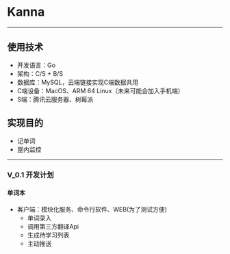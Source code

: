 # Kanna

--- 

## 使用技术
- 开发语言：Go 
- 架构：C/S + B/S
- 数据库：MySQL，云端链接实现C端数据共用
- C端设备：MacOS、ARM 64 Linux（未来可能会加入手机端）
- S端：腾讯云服务器、树莓派

## 实现目的
- 记单词
- 屋内监控

---
### V_0.1 开发计划
#### 单词本
- 客户端：模块化服务、命令行软件、WEB(为了测试方便)
	- 单词录入
	- 调用第三方翻译Api
	- 生成待学习列表
	- 主动推送

